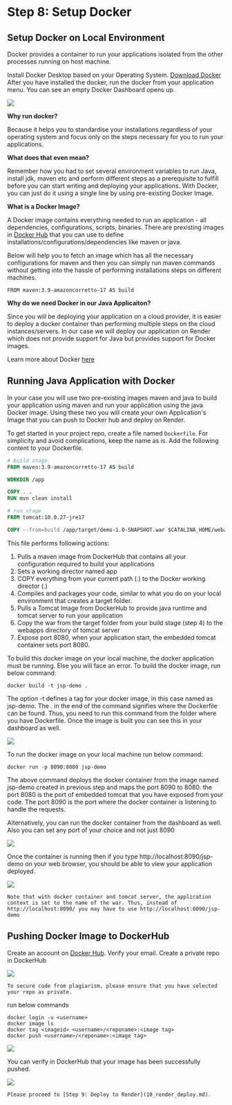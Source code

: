 # Step 8: Setup Docker

## Setup Docker on Local Environment

Docker provides a container to run your applications isolated from the other processes running on host machine.

Install Docker Desktop based on your Operating System. [Download Docker](https://docs.docker.com/desktop/)
After you have installed the docker, run the docker from your application menu. You can see an empty Docker Dashboard opens up.

![](resources/9_setup_docker_1_dashboard.png)

**Why run docker?**

Because it helps you to standardise your installations regardless of your operating system and focus only on the steps necessary for you to run your applications.

**What does that even mean?**

Remember how you had to set several environment variables to run Java, install jdk, maven etc and perform different steps as a prerequisite to fulfill before you can start writing and deploying your applications. With Docker, you can just do it using a single line by using pre-existing Docker Image.

**What is a Docker Image?**

A Docker image contains everything needed to run an application - all dependencies, configurations, scripts, binaries. There are prexisting images in [Docker Hub](https://hub.docker.com/) that you can use to define installations/configurations/dependencies like maven or java.

Below will help you to fetch an image which has all the necessary configurations for maven and then you can simply run maven commands without getting into the hassle of performing installations steps on different machines.

```
FROM maven:3.9-amazoncorretto-17 AS build
```

**Why do we need Docker in our Java Applicaiton?**

Since you will be deploying your application on a cloud provider, it is easier to deploy a docker container than performing multiple steps on the cloud instances/servers. In our case we will deploy our application on Render
which does not provide support for Java but provides support for Docker images.

Learn more about Docker [here](https://docs.docker.com/get-started/)

## Running Java Application with Docker

In your case you will use two pre-existing images maven and java to build your application using maven and run your application using the java Docker image. Using these two you will create your own Application's Image that you can push to Docker hub and deploy on Render.

To get started in your project repo, create a file named `Dockerfile`. For simplicity and avoid complications, keep the name as is. Add the following content to your Dockerfile.

```dockerfile
# build stage
FROM maven:3.9-amazoncorretto-17 AS build

WORKDIR /app

COPY . .
RUN mvn clean install

# run stage
FROM tomcat:10.0.27-jre17

COPY --from=build /app/target/demo-1.0-SNAPSHOT.war $CATALINA_HOME/webapps/jsp-demo.war
```

This file performs following actions:

1. Pulls a maven image from DockerHub that contains all your configuration required to build your applications
2. Sets a working director named app
3. COPY everything from your current path (.) to the Docker working director (.)
4. Compiles and packages your code, similar to what you do on your local environment that creates a target folder.
5. Pulls a Tomcat Image from DockerHub to provide java runtime and tomcat server to run your application
6. Copy the war from the target folder from your build stage (step 4) to the webapps  directory of tomcat server
7. Expose port 8080, when your application start, the embedded tomcat container sets port 8080.

To build this docker image on your local machine, the docker application must be running. Else you will face an error. To build the docker image, run below command:

```
docker build -t jsp-demo .
```

The option -t defines a tag for your docker image, in this case named as jsp-demo. The . in the end of the command signifies where the Dockerfile can be found. Thus, you need to run this command from the folder where you have Dockerfile. Once the image is built you can see this in your dashboard as well.

![](resources/9_setup_docker_2_image.png)

To run the docker image on your local machine run below command:

```
docker run -p 8090:8080 jsp-demo
```

The above command deploys the docker container from the image named jsp-demo created in previous step and maps the port 8090 to 8080. the port 8080 is the port of embedded tomcat that you have exposed from your code. The port 8090 is the port where the docker container is listening to handle the requests.

Alternatively, you can run the docker container from the dashboard as well. Also you can set any port of your choice and not just 8090

![](resources/9_setup_docker_3_run.png)

Once the container is running then if you type http://localhost:8090/jsp-demo on your web browser,
you should be able to view your application deployed.

![](resources/9_setup_docker_4_8090.png)

```{important}
Note that with docker container and tomcat server, the application context is set to the name of the war. Thus, instead of 
http://localhost:8090/ you may have to use http://localhost:8090/jsp-demo
```

## Pushing Docker Image to DockerHub

Create an account on [Docker Hub](https://hub.docker.com/). Verify your email. Create a private repo in DockerHub

![](resources/9_setup_docker_8_repo.png)

```{attention}
To secure code from plagiarism, please ensure that you have selected your repo as private.
```

run below commands

```
docker login -u <username>
docker image ls
docker tag <imageid> <username>/<reponame>:<image tag>
docker push <username>/<reponame>:<image tag>
```

![](resources/9_setup_docker_7_push.png)

You can verify in DockerHub that your image has been successfully pushed.

![](resources/9_setup_docker_9_tag.png)

```{admonition} What's Next
Please proceed to [Step 9: Deploy to Render](10_render_deploy.md).
```
